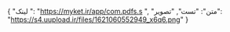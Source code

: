 {
  "لینک ": "https://myket.ir/app/com.pdfs.s ",
  "متن": "تست",
  "تصویر": "https://s4.uupload.ir/files/1621060552949_x6q6.png"
}
